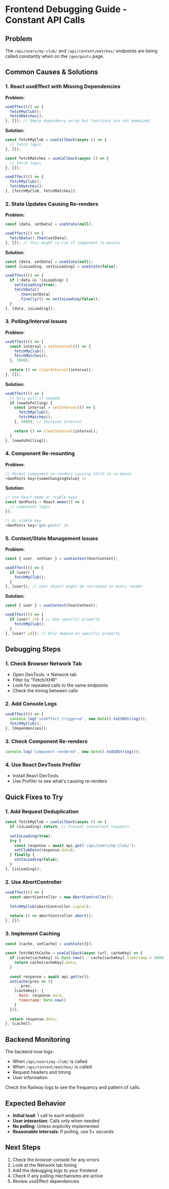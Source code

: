 # Frontend Debugging Guide - Constant API Calls

## Problem
The `/api/users/my-club/` and `/api/content/matches/` endpoints are being called constantly when on the `/gen/posts` page.

## Common Causes & Solutions

### 1. React useEffect with Missing Dependencies

**Problem:**
```javascript
useEffect(() => {
  fetchMyClub();
  fetchMatches();
}, []); // Empty dependency array but functions are not memoized
```

**Solution:**
```javascript
const fetchMyClub = useCallback(async () => {
  // fetch logic
}, []);

const fetchMatches = useCallback(async () => {
  // fetch logic
}, []);

useEffect(() => {
  fetchMyClub();
  fetchMatches();
}, [fetchMyClub, fetchMatches]);
```

### 2. State Updates Causing Re-renders

**Problem:**
```javascript
const [data, setData] = useState(null);

useEffect(() => {
  fetchData().then(setData);
}, []); // This might re-run if component re-mounts
```

**Solution:**
```javascript
const [data, setData] = useState(null);
const [isLoading, setIsLoading] = useState(false);

useEffect(() => {
  if (!data && !isLoading) {
    setIsLoading(true);
    fetchData()
      .then(setData)
      .finally(() => setIsLoading(false));
  }
}, [data, isLoading]);
```

### 3. Polling/Interval Issues

**Problem:**
```javascript
useEffect(() => {
  const interval = setInterval(() => {
    fetchMyClub();
    fetchMatches();
  }, 1000);
  
  return () => clearInterval(interval);
}, []);
```

**Solution:**
```javascript
useEffect(() => {
  // Only poll if needed
  if (needsPolling) {
    const interval = setInterval(() => {
      fetchMyClub();
      fetchMatches();
    }, 5000); // Increase interval
    
    return () => clearInterval(interval);
  }
}, [needsPolling]);
```

### 4. Component Re-mounting

**Problem:**
```javascript
// Parent component re-renders causing child to re-mount
<GenPosts key={someChangingValue} />
```

**Solution:**
```javascript
// Use React.memo or stable keys
const GenPosts = React.memo(() => {
  // component logic
});

// Or stable key
<GenPosts key="gen-posts" />
```

### 5. Context/State Management Issues

**Problem:**
```javascript
const { user, setUser } = useContext(UserContext);

useEffect(() => {
  if (user) {
    fetchMyClub();
  }
}, [user]); // user object might be recreated on every render
```

**Solution:**
```javascript
const { user } = useContext(UserContext);

useEffect(() => {
  if (user?.id) { // Use specific property
    fetchMyClub();
  }
}, [user?.id]); // Only depend on specific property
```

## Debugging Steps

### 1. Check Browser Network Tab
- Open DevTools → Network tab
- Filter by "Fetch/XHR"
- Look for repeated calls to the same endpoints
- Check the timing between calls

### 2. Add Console Logs
```javascript
useEffect(() => {
  console.log('useEffect triggered', new Date().toISOString());
  fetchMyClub();
}, [dependencies]);
```

### 3. Check Component Re-renders
```javascript
console.log('Component rendered', new Date().toISOString());
```

### 4. Use React DevTools Profiler
- Install React DevTools
- Use Profiler to see what's causing re-renders

## Quick Fixes to Try

### 1. Add Request Deduplication
```javascript
const fetchMyClub = useCallback(async () => {
  if (isLoading) return; // Prevent concurrent requests
  
  setIsLoading(true);
  try {
    const response = await api.get('/api/users/my-club/');
    setClubData(response.data);
  } finally {
    setIsLoading(false);
  }
}, [isLoading]);
```

### 2. Use AbortController
```javascript
useEffect(() => {
  const abortController = new AbortController();
  
  fetchMyClub(abortController.signal);
  
  return () => abortController.abort();
}, []);
```

### 3. Implement Caching
```javascript
const [cache, setCache] = useState({});

const fetchWithCache = useCallback(async (url, cacheKey) => {
  if (cache[cacheKey] && Date.now() - cache[cacheKey].timestamp < 30000) {
    return cache[cacheKey].data;
  }
  
  const response = await api.get(url);
  setCache(prev => ({
    ...prev,
    [cacheKey]: {
      data: response.data,
      timestamp: Date.now()
    }
  }));
  
  return response.data;
}, [cache]);
```

## Backend Monitoring

The backend now logs:
- When `/api/users/my-club/` is called
- When `/api/content/matches/` is called
- Request headers and timing
- User information

Check the Railway logs to see the frequency and pattern of calls.

## Expected Behavior

- **Initial load**: 1 call to each endpoint
- **User interaction**: Calls only when needed
- **No polling**: Unless explicitly implemented
- **Reasonable intervals**: If polling, use 5+ seconds

## Next Steps

1. Check the browser console for any errors
2. Look at the Network tab timing
3. Add the debugging logs to your frontend
4. Check if any polling mechanisms are active
5. Review useEffect dependencies
